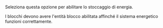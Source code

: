 Seleziona questa opzione per abilitare lo stoccaggio di energia.

I blocchi devono avere l'entità blocco abilitata affinché il sistema energetico funzioni correttamente.